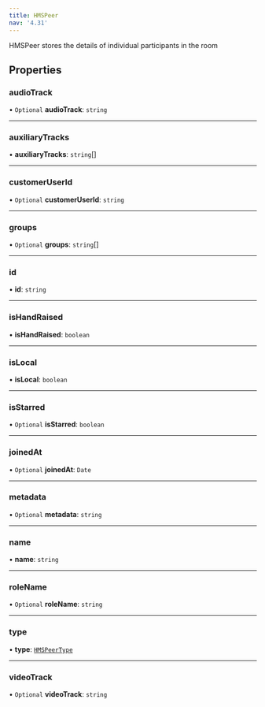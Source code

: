 ```yaml
---
title: HMSPeer
nav: '4.31'
---
```


HMSPeer stores the details of individual participants in the room

## Properties

### audioTrack

• `Optional` **audioTrack**: `string`

---

### auxiliaryTracks

• **auxiliaryTracks**: `string`[]

---

### customerUserId

• `Optional` **customerUserId**: `string`

---

### groups

• `Optional` **groups**: `string`[]

---

### id

• **id**: `string`

---

### isHandRaised

• **isHandRaised**: `boolean`

---

### isLocal

• **isLocal**: `boolean`

---

### isStarred

• `Optional` **isStarred**: `boolean`

---

### joinedAt

• `Optional` **joinedAt**: `Date`

---

### metadata

• `Optional` **metadata**: `string`

---

### name

• **name**: `string`

---

### roleName

• `Optional` **roleName**: `string`

---

### type

• **type**: [`HMSPeerType`](/api-reference/javascript/v2/enums/HMSPeerType)

---

### videoTrack

• `Optional` **videoTrack**: `string`

